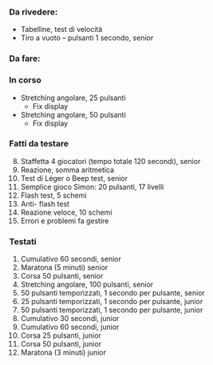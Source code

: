 
### Da rivedere:
- Tabelline, test di velocità
- Tiro a vuoto – pulsanti 1 secondo, senior

### Da fare:

### In corso
- Stretching angolare, 25 pulsanti
  - Fix display
- Stretching angolare, 50 pulsanti
  - Fix display

### Fatti da testare
8. Staffetta 4 giocatori (tempo totale 120 secondi), senior
9. Reazione, somma aritmetica
6. Test di Léger o Beep test, senior
20. Semplice gioco Simon: 20 pulsanti, 17 livelli
21. Flash test, 5 schemi
22. Anti- flash test
23. Reazione veloce, 10 schemi
99. Errori e problemi fa gestire

### Testati
1. Cumulativo 60 secondi, senior
2. Maratona (5 minuti) senior
3. Corsa 50 pulsanti, senior
4. Stretching angolare, 100 pulsanti, senior
7. 50 pulsanti temporizzati, 1 secondo per pulsante, senior
13. 25 pulsanti temporizzati, 1 secondo per pulsante, junior
14. 50 pulsanti temporizzati, 1 secondo per pulsante, junior
15. Cumulativo 30 secondi, junior
16. Cumulativo 60 secondi, junior
17. Corsa 25 pulsanti, junior
18. Corsa 50 pulsanti, junior
19. Maratona (3 minuti) junior
